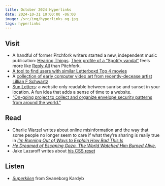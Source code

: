 ```yaml
---
title: October 2024 Hyperlinks
date: 2024-10-31 10:00:00 -06:00
image: /src/img/hyperlinks_og.jpg
tags: hyperlinks
---
```


## Visit

- A handful of former Pitchfork writers started a new, independent music publication: [Hearing Things](https://www.hearingthings.co). [Their profile of a “Spotify vandal”](https://www.hearingthings.co/confessions-of-a-spotify-vandal/) feels more like [Reply All](https://gimletmedia.com/shows/reply-all/o2h8bx) than Pitchfork.
- [A tool to find users with similar Letterboxd Top 4 movies](https://letterboxd-besties.glitch.me/besties)
- A [collection of early computer video art from recently-decease artist Lillian F Schwartz](http://lillian.com/films/)
- [Sun Letters](https://mifsud.org/sun): a website only readable between sunrise and sunset in your location. A fun idea that adds a sense of time to a website.
- [“On-going project to collect and organize envelope security patterns from around the world.”](https://www.flickr.com/photos/josephking/albums/72157594547931731/with/397447508)

## Read
- Charlie Warzel writes about online misinformation and the way that some people no longer seem to care if what they’re sharing is really true in [*I’m Running Out of Ways to Explain How Bad This Is*](https://www.theatlantic.com/technology/archive/2024/10/hurricane-milton-conspiracies-misinformation/680221/?gift=bQgJMMVzeo8RHHcE1_KM0QW0K3DKS019CAwkgCJs0j8&utm_source=copy-link&utm_medium=social&utm_campaign=share)
- [*He Dreamed of Escaping Gaza. The World Watched Him Burned Alive.*](https://www.nytimes.com/2024/10/20/world/middleeast/gaza-escape-burned.html?unlocked_article_code=1.VE4.ZyCJ.DcM1ltZrZj1T&smid=url-share)
- Jake Lazaroff writes about [his CSS reset](https://jakelazaroff.com/words/my-modern-css-reset/)

## Listen
- [*Superkilen*](https://svaneborgkardyb.bandcamp.com/album/superkilen) from Svaneborg Kardyb